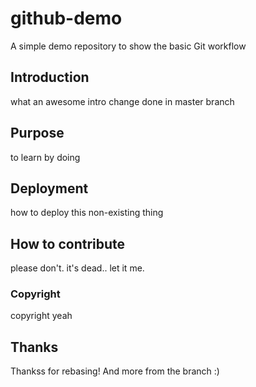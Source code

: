 # github-demo
A simple demo repository to show the basic Git workflow
## Introduction
what an awesome intro
change done in master branch
## Purpose
to learn by doing
## Deployment
how to deploy this non-existing thing
## How to contribute
please don't. it's dead.. let it me.
### Copyright
copyright yeah
## Thanks
Thankss for rebasing! And more from the branch :)